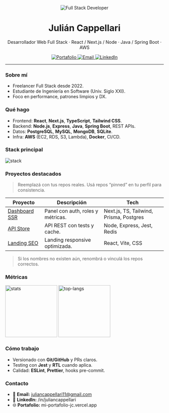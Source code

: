 <!-- GitHub Profile README -->

<p align="center">
  <img src="https://img.shields.io/badge/Full%20Stack-Developer-111?style=for-the-badge" alt="Full Stack Developer" />
</p>

<h1 align="center">Julián Cappellari</h1>
<p align="center">
  Desarrollador Web Full Stack · React / Next.js / Node · Java / Spring Boot · AWS
</p>

<p align="center">
  <a href="https://mi-portafolio-jc.vercel.app">
    <img alt="Portafolio" src="https://img.shields.io/badge/Portafolio-vercel.app-000?style=for-the-badge&logo=vercel" />
  </a>
  <a href="mailto:juliancappellari11@gmail.com">
    <img alt="Email" src="https://img.shields.io/badge/Contacto-Email-2b6cb0?style=for-the-badge&logo=gmail&logoColor=white" />
  </a>
  <a href="https://www.linkedin.com/in/juliancappellari">
    <img alt="LinkedIn" src="https://img.shields.io/badge/LinkedIn-juliancappellari-0a66c2?style=for-the-badge&logo=linkedin&logoColor=white" />
  </a>
</p>

---

### Sobre mí
- Freelancer Full Stack desde 2022.
- Estudiante de Ingeniería en Software (Univ. Siglo XXI).
- Foco en performance, patrones limpios y DX.

### Qué hago
- Frontend: **React**, **Next.js**, **TypeScript**, **Tailwind CSS**.
- Backend: **Node.js**, **Express**, **Java**, **Spring Boot**, REST APIs.
- Datos: **PostgreSQL**, **MySQL**, **MongoDB**, **SQLite**.
- Infra: **AWS** (EC2, RDS, S3, Lambda), **Docker**, CI/CD.

### Stack principal
<p align="left">
  <img src="https://skillicons.dev/icons?i=ts,js,react,next,html,css,tailwind,sass,nodejs,express,java,spring,py,aws,docker,mongodb,postgres,mysql,sqlite,git,linux&perline=11" alt="stack" />
</p>

### Proyectos destacados
> Reemplazá con tus repos reales. Usá repos “pinned” en tu perfil para consistencia.

| Proyecto | Descripción | Tech |
|---|---|---|
| [Dashboard SSR](https://github.com/JulianCappellari/Dashboard-SSR) | Panel con auth, roles y métricas. | Next.js, TS, Tailwind, Prisma, Postgres |
| [API Store](https://github.com/JulianCappellari/API-Store) | API REST con tests y cache. | Node, Express, Jest, Redis |
| [Landing SEO](https://github.com/JulianCappellari/Landing-SEO) | Landing responsive optimizada. | React, Vite, CSS |

> Si los nombres no existen aún, renombrá o vinculá los repos correctos.

### Métricas
<p align="left">
  <img height="165" src="https://github-readme-stats.vercel.app/api?username=JulianCappellari&show_icons=true&hide_title=true&count_private=true&include_all_commits=true" alt="stats" />
  <img height="165" src="https://github-readme-stats.vercel.app/api/top-langs/?username=JulianCappellari&layout=compact&langs_count=8" alt="top-langs" />
</p>

### Cómo trabajo
- Versionado con **Git/GitHub** y PRs claros.
- Testing con **Jest** y **RTL** cuando aplica.
- Calidad: **ESLint**, **Prettier**, hooks pre-commit.

### Contacto
- 📧 **Email:** juliancappellari11@gmail.com  
- 🔗 **LinkedIn:** /in/juliancappellari  
- 🌐 **Portafolio:** mi-portafolio-jc.vercel.app
